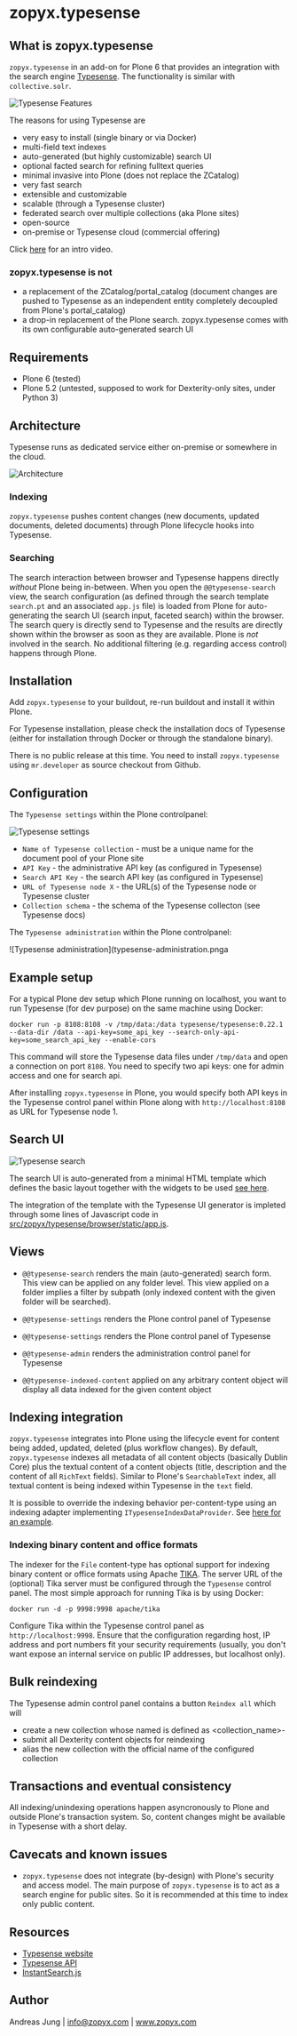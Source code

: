 # zopyx.typesense

## What is zopyx.typesense

`zopyx.typesense` in an add-on for Plone 6 that provides an integration with
the search engine [Typesense](https://typesense.org/). The functionality is
similar with `collective.solr`.

![Typesense Features](typesense-features.png)

The reasons for using Typesense are

- very easy to install (single binary or via Docker)
- multi-field text indexes
- auto-generated (but highly customizable) search UI
- optional facted search for refining fulltext queries
- minimal invasive into Plone (does not replace the ZCatalog)
- very fast search
- extensible and customizable
- scalable (through a Typesense cluster)
- federated search over multiple collections (aka Plone sites)
- open-source
- on-premise or Typesense cloud (commercial offering)

Click [here](https://user-images.githubusercontent.com/594239/150671828-f6a4c993-6afa-440b-af76-66de5ff94fe5.mp4) for an intro video.

### zopyx.typesense is not

- a replacement of the ZCatalog/portal_catalog (document changes are pushed to
  Typesense as an independent entity completely decoupled from Plone's
  portal_catalog)
- a drop-in replacement of the Plone search. zopyx.typesense comes with its own
  configurable auto-generated search UI

## Requirements

- Plone 6 (tested)
- Plone 5.2 (untested, supposed to work for Dexterity-only sites, under Python 3)

## Architecture

Typesense runs as dedicated service either on-premise or somewhere in the cloud.

![Architecture](docs/Typesense.png)

### Indexing
`zopyx.typesense` pushes content changes (new documents, updated documents, deleted documents) through
Plone lifecycle hooks into Typesense.


### Searching
The search interaction between browser and Typesense happens directly *without*
Plone being in-between.  When you open the `@@typesense-search` view, the
search configuration (as defined through the search template `search.pt` and an
associated `app.js` file) is loaded from Plone for auto-generating the search
UI (search input, faceted search) within the browser. The search query is
directly send to Typesense and the results are directly shown within the
browser as soon as they are available.  Plone is *not* involved in the search.
No additional filtering (e.g. regarding access control) happens through Plone.


## Installation

Add `zopyx.typesense` to your buildout, re-run buildout and install it within Plone.

For Typesense installation, please check the installation docs of Typesense
(either for installation through Docker or through the standalone binary).

There is no public release at this time. You need to install `zopyx.typesense`
using `mr.developer` as source checkout from Github.
  
## Configuration

The `Typesense settings` within the Plone controlpanel:

![Typesense settings](typesense-settings.png)

- `Name of Typesense collection` - must be a unique name for the document pool
  of your Plone site
- `API Key` - the administrative API key (as configured in Typesense) 
- `Search API Key` - the search API key (as configured in Typesense) 
- `URL of Typesense node X` - the URL(s) of the Typesense node or Typesense
  cluster
- `Collection schema` - the schema of the Typesense collecton (see Typesense
  docs)

The `Typesense administration` within the Plone controlpanel:

![Typesense administration](typesense-administration.pnga

## Example setup

For a typical Plone dev setup which Plone running on localhost, you want to run
Typesense (for dev purpose) on the same machine using Docker:

```
docker run -p 8108:8108 -v /tmp/data:/data typesense/typesense:0.22.1 --data-dir /data --api-key=some_api_key --search-only-api-key=some_search_api_key --enable-cors
```

This command will store the Typesense data files under `/tmp/data` and open a
connection on port `8108`.  You need to specify two api keys: one for admin
access and one for search api.

After installing `zopyx.typesense` in Plone, you would specify both API keys in
the Typesense control panel within Plone along with `http://localhost:8108` as
URL for Typesense node 1.


## Search UI

![Typesense search](typesense-search.png)

The search UI is auto-generated from a minimal HTML template which defines the
basic layout together with the widgets to be used [see
here](src/zopyx/typesense/browser/search.pt).

The integration of the template with the Typesense UI generator is impleted
through some lines of Javascript code in
[src/zopyx/typesense/browser/static/app.js](src/zopyx/typesense/browser/static/app.js).


## Views

- `@@typesense-search` renders the main (auto-generated) search form. This view can be applied on
  any folder level. This view applied on a folder implies a filter by subpath (only indexed content
  with the given folder will be searched).

- `@@typesense-settings`  renders the Plone control panel of Typesense

- `@@typesense-settings`  renders the Plone control panel of Typesense

- `@@typesense-admin` renders the administration control panel for Typesense

- `@@typesense-indexed-content` applied on any arbitrary content object will
  display all data indexed for the given content object

## Indexing integration

`zopyx.typesense` integrates into Plone using the lifecycle event for content
being added, updated, deleted (plus workflow changes). By default,
`zopyx.typesense` indexes all metadata of all content objects (basically Dublin
Core) plus the textual content of a content objects (title, description and the
content of all `RichText` fields).  Similar to Plone's `SearchableText` index,
all textual content is being indexed within Typesense in the `text` field.

It is possible to override the indexing behavior per-content-type using an
indexing adapter implementing `ITypesenseIndexDataProvider`. See [here for an
example](https://github.com/zopyx/zopyx.typesense/blob/master/tree/master/src/zopyx/typesense/adapters).

### Indexing binary content and office formats

The indexer for the `File` content-type has optional support for indexing
binary content or office formats using Apache [TIKA](https://tika.apache.org/).
The server URL of the (optional) Tika server must be configured through the
`Typesense` control panel. The most simple approach for running Tika is by
using Docker:

```
docker run -d -p 9998:9998 apache/tika
```

Configure Tika within the Typesense control panel as `http://localhost:9998`.
Ensure that the configuration regarding host, IP address and port numbers fit
your security requirements (usually, you don't want expose an internal service
on public IP addresses, but localhost only). 


## Bulk reindexing
The Typesense admin control panel contains a button `Reindex all` which will 

- create a new collection whose named is defined as <collection_name>-<current date>
- submit all Dexterity content objects for reindexing
- alias the new collection with the official name of the configured collection

## Transactions and eventual consistency

All indexing/unindexing operations happen asyncronously to Plone and outside
Plone's transaction system.  So, content changes might be available in
Typesense with a short delay. 

## Cavecats and known issues

- `zopyx.typesense` does not integrate (by-design) with Plone's security and
  access model.  The main purpose of `zopyx.typesense` is to act as a search
  engine for public sites.  So it is recommended at this time to index only
  public content.

## Resources

- [Typesense website](https://typesense.org)
- [Typesense API](https://typesense.org/docs/0.22.2/api)
- [InstantSearch.js](https://www.algolia.com/doc/api-reference/widgets/js)

## Author

Andreas Jung | info@zopyx.com | www.zopyx.com
